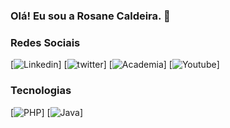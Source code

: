 ### Olá! Eu sou a Rosane Caldeira. 👋

### Redes Sociais
[![Linkedin](https://img.shields.io/badge/LinkedIn-0077B5?style=for-the-badge&logo=linkedin&logoColor=white)]
[![twitter](https://img.shields.io/badge/Twitter-1DA1F2?style=for-the-badge&logo=twitter&logoColor=white)]
[![Academia](https://img.shields.io/badge/Academia-fff?style=for-the-badge&logo=academia&logoColor=black)]
[![Youtube](https://img.shields.io/badge/YouTube-FF0000?style=for-the-badge&logo=youtube&logoColor=white)]

### Tecnologias
[![PHP](https://img.shields.io/badge/PHP-777BB4?style=for-the-badge&logo=php&logoColor=white)]
[![Java](https://img.shields.io/badge/Java-ED8B00?style=for-the-badge&logo=java&logoColor=white)]



